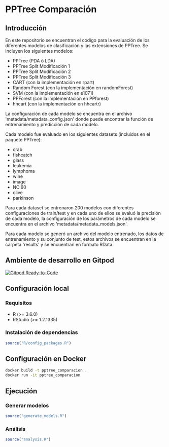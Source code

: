 # PPTree Comparación

## Introducción

En este repositorio se encuentran el código para la evaluación de los diferentes modelos de clasificación y las extensiones de PPTree.
Se incluyen los siguientes modelos:
- PPTree (PDA ó LDA)
- PPTree Split Modificación  1
- PPTree Split Modificación  2
- PPTree Split Modificación  3
- CART (con la implementación en rpart)
- Random Forest (con la implementación en randomForest)
- SVM (con la implementación en e1071)
- PPForest (con la implementación en PPforest)
- hhcart (con la implementación en hhcartr)

La configuración de cada modelo se encuentra en el archivo 'metadata/metadata_config.json' donde puede encontrar la función de entrenamiento y predicción de cada modelo.

Cada modelo fue evaluado en los siguientes datasets (incluidos en el paquete PPTree):

- crab
- fishcatch
- glass
- leukemia
- lymphoma
- wine
- image
- NCI60
- olive
- parkinson

Para cada dataset se entrenaron 200 modelos con diferentes configuraciones de train/test y en cada uno de ellos se evaluó la precisión de cada modelo, la configuración de los parámetros de cada modelo se encuentra en el archivo 'metadata/metadata_models.json'.

Para cada modelo se generó un archivo del modelo entrenado, los datos de entrenamiento y su conjunto de test, estos archivos se encuentran en la carpeta 'results' y se encuentran en formato RData.

## Ambiente de desarrollo en Gitpod

[![Gitpod Ready-to-Code](https://img.shields.io/badge/Gitpod-Ready--to--Code-blue?logo=gitpod)](https://gitpod.io/#https://github.com/mauroloprete/pptree_comparacion)

## Configuración local

### Requisitos

- R (>= 3.6.0)
- RStudio (>= 1.2.1335)

### Instalación de dependencias

```r
source("R/config_packages.R")
```

## Configuración en Docker

```bash
docker build -t pptree_comparacion .
docker run -it pptree_comparacion
```

## Ejecución

### Generar modelos

```r
source("generate_models.R")
```

### Análisis

```r
source("analysis.R")
```

